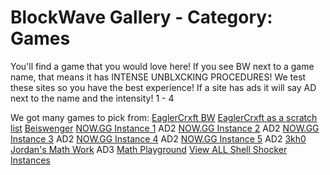 # BlockWave Gallery - Category: Games
You'll find a game that you would love here! If you see BW next to a game name, that means it has INTENSE UNBLXCKING PROCEDURES!
We test these sites so you have the best experience! If a site has ads it will say AD next to the name and the intensity! 1 - 4

We got many games to pick from:
[EaglerCrxft BW](https://github.com/MrInc0gnito/development/blob/main/README.md)
[EaglerCrxft as a scratch list](https://github.com/MrInc0gnito/EaglerList/releases/tag/BETA)
[Beiswenger](https://beiswenger.net/unblocked/)
[NOW.GG Instance 1](https://mathstutor.life/) AD2
[NOW.GG Instance 2](https://hotkitchenbag.com/) AD2
[NOW.GG Instance 3](https://virtualstudybrain.com/) AD2
[NOW.GG Instance 4](https://websitesbridge.com/) AD2
[NOW.GG Instance 5](https://xn--31byd1i.net/) AD2
[3kh0](https://3kh0-reborn.outred.dev/)
[Jordan's Math Work](https://ohnoasweaty.fortnitebuilder.pro/) AD3
[Math Playground](https://www.mathplayground.com/)
[View ALL Shell Shocker Instances](https://github.com/MrInc0gnito/BlockWave-Gallery/blob/main/shellshockerinstances.html)
